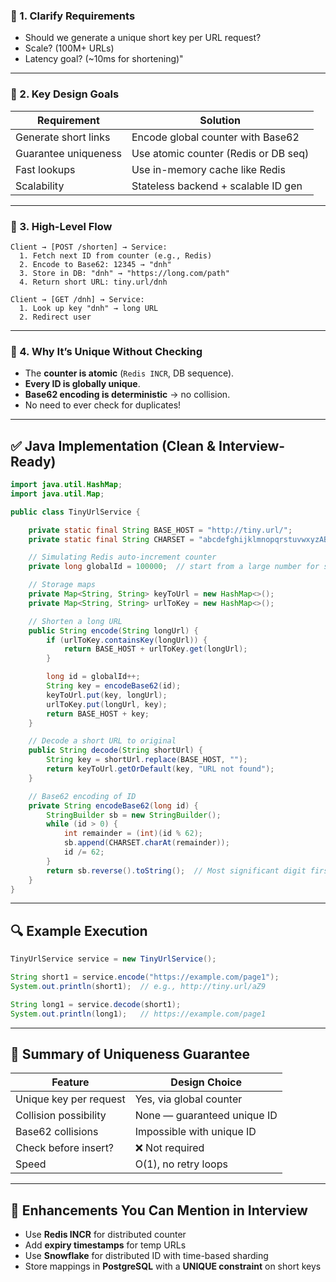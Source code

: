 ### 🔸 1. Clarify Requirements
* Should we generate a unique short key per URL request?
* Scale? (100M+ URLs)
* Latency goal? (\~10ms for shortening)"

---

### 🔸 2. Key Design Goals

| Requirement          | Solution                             |
| -------------------- | ------------------------------------ |
| Generate short links | Encode global counter with Base62    |
| Guarantee uniqueness | Use atomic counter (Redis or DB seq) |
| Fast lookups         | Use in-memory cache like Redis       |
| Scalability          | Stateless backend + scalable ID gen  |

---

### 🔸 3. High-Level Flow

```
Client → [POST /shorten] → Service:
  1. Fetch next ID from counter (e.g., Redis)
  2. Encode to Base62: 12345 → "dnh"
  3. Store in DB: "dnh" → "https://long.com/path"
  4. Return short URL: tiny.url/dnh

Client → [GET /dnh] → Service:
  1. Look up key "dnh" → long URL
  2. Redirect user
```

---

### 🔸 4. Why It’s Unique Without Checking

* The **counter is atomic** (`Redis INCR`, DB sequence).
* **Every ID is globally unique**.
* **Base62 encoding is deterministic** → no collision.
* No need to ever check for duplicates!

---

## ✅ Java Implementation (Clean & Interview-Ready)

```java
import java.util.HashMap;
import java.util.Map;

public class TinyUrlService {

    private static final String BASE_HOST = "http://tiny.url/";
    private static final String CHARSET = "abcdefghijklmnopqrstuvwxyzABCDEFGHIJKLMNOPQRSTUVWXYZ0123456789";

    // Simulating Redis auto-increment counter
    private long globalId = 100000;  // start from a large number for shorter keys

    // Storage maps
    private Map<String, String> keyToUrl = new HashMap<>();
    private Map<String, String> urlToKey = new HashMap<>();

    // Shorten a long URL
    public String encode(String longUrl) {
        if (urlToKey.containsKey(longUrl)) {
            return BASE_HOST + urlToKey.get(longUrl);
        }

        long id = globalId++;
        String key = encodeBase62(id);
        keyToUrl.put(key, longUrl);
        urlToKey.put(longUrl, key);
        return BASE_HOST + key;
    }

    // Decode a short URL to original
    public String decode(String shortUrl) {
        String key = shortUrl.replace(BASE_HOST, "");
        return keyToUrl.getOrDefault(key, "URL not found");
    }

    // Base62 encoding of ID
    private String encodeBase62(long id) {
        StringBuilder sb = new StringBuilder();
        while (id > 0) {
            int remainder = (int)(id % 62);
            sb.append(CHARSET.charAt(remainder));
            id /= 62;
        }
        return sb.reverse().toString();  // Most significant digit first
    }
}
```

---

## 🔍 Example Execution

```java
TinyUrlService service = new TinyUrlService();

String short1 = service.encode("https://example.com/page1");
System.out.println(short1);  // e.g., http://tiny.url/aZ9

String long1 = service.decode(short1);
System.out.println(long1);   // https://example.com/page1
```

---

## 📌 Summary of Uniqueness Guarantee

| Feature                | Design Choice               |
| ---------------------- | --------------------------- |
| Unique key per request | Yes, via global counter     |
| Collision possibility  | None — guaranteed unique ID |
| Base62 collisions      | Impossible with unique ID   |
| Check before insert?   | ❌ Not required              |
| Speed                  | O(1), no retry loops        |

---

## 🔧 Enhancements You Can Mention in Interview

* Use **Redis INCR** for distributed counter
* Add **expiry timestamps** for temp URLs
* Use **Snowflake** for distributed ID with time-based sharding
* Store mappings in **PostgreSQL** with a **UNIQUE constraint** on short keys